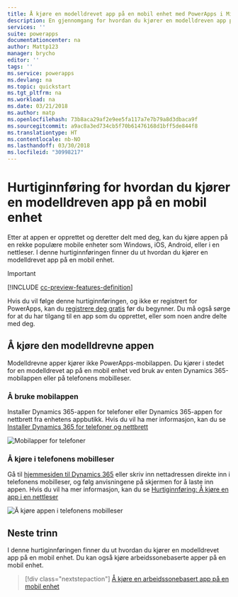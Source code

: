 ```yaml
---
title: Å kjøre en modelldrevet app på en mobil enhet med PowerApps i Microsoft Docs
description: En gjennomgang for hvordan du kjører en modelldreven app på en mobil enhet
services: ''
suite: powerapps
documentationcenter: na
author: Mattp123
manager: brycho
editor: ''
tags: ''
ms.service: powerapps
ms.devlang: na
ms.topic: quickstart
ms.tgt_pltfrm: na
ms.workload: na
ms.date: 03/21/2018
ms.author: matp
ms.openlocfilehash: 73b8aca29af2e9ee5fa117a7e7b79a8d3dbaca9f
ms.sourcegitcommit: a9ac8a3ed734cb5f70b61476168d1bff5de844f8
ms.translationtype: HT
ms.contentlocale: nb-NO
ms.lasthandoff: 03/30/2018
ms.locfileid: "30998217"
---
```

# <a name="quickstart-run-a-model-driven-app-on-a-mobile-device"></a>Hurtiginnføring for hvordan du kjører en modelldreven app på en mobil enhet

Etter at appen er opprettet og deretter delt med deg, kan du kjøre appen på en rekke populære mobile enheter som Windows, iOS, Android, eller i en nettleser. I denne hurtiginnføringen finner du ut hvordan du kjører en modelldrevet app på en mobil enhet. 

> [!IMPORTANT]
> [!INCLUDE [cc-preview-features-definition](../includes/cc-preview-features-definition.md)]

Hvis du vil følge denne hurtiginnføringen, og ikke er registrert for PowerApps, kan du [registrere deg gratis](https://web.powerapps.com/signup?redirect=marketing&email=) før du begynner. Du må også sørge for at du har tilgang til en app som du opprettet, eller som noen andre delte med deg.

## <a name="run-the-model-driven-app"></a>Å kjøre den modelldrevne appen

Modelldrevne apper kjører ikke PowerApps-mobilappen. Du kjører i stedet for en modelldrevet ap på en mobil enhet ved bruk av enten Dynamics 365-mobilappen eller på telefonens mobilleser. 

### <a name="use-the-mobile-app"></a>Å bruke mobilappen
Installer Dynamics 365-appen for telefoner eller Dynamics 365-appen for nettbrett fra enhetens appbutikk. Hvis du vil ha mer informasjon, kan du se [Installer Dynamics 365 for telefoner og nettbrett](https://docs.microsoft.com/dynamics365/customer-engagement/mobile-app/install-dynamics-365-for-phones-and-tablets)

 ![Mobilapper for telefoner](media/run-app-client-model-driven/mobile-app-for-phone.png)

### <a name="run-in-your-phones-browser"></a>Å kjøre i telefonens mobilleser
Gå til [hjemmesiden til Dynamics 365](https://home.dynamics.com) eller skriv inn nettadressen direkte inn i telefonens mobilleser, og følg anvisningene på skjermen for å laste inn appen. Hvis du vil ha mer informasjon, kan du se [Hurtiginnføring: Å kjøre en app i en nettleser](run-app-browser.md)

![Å kjøre appen i telefonens mobilleser](media/run-app-client-model-driven/web-browser-on-phone.png)


## <a name="next-steps"></a>Neste trinn
I denne hurtiginnføringen finner du ut hvordan du kjører en modelldrevet app på en mobil enhet. Du kan også kjøre arbeidssonebaserte apper på en mobil enhet.

> [!div class="nextstepaction"]
> [Å kjøre en arbeidssonebasert app på en mobil enhet](run-app-client.md)